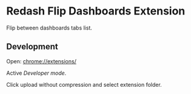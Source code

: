 # Redash Flip Dashboards Extension

Flip between dashboards tabs list.

## Development

Open: [chrome://extensions/](chrome://extensions/)

Active _Developer mode_.

Click upload without compression and select extension folder.